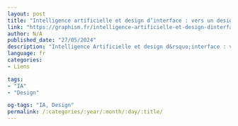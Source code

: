 ```yaml
---
layout: post
title: "Intelligence artificielle et design d’interface : vers un design de la confiance ?"
link: "https://graphism.fr/intelligence-artificielle-et-design-dinterface-vers-un-design-de-la-confiance/"
author: N/A
published_date: "27/05/2024"
description: "Intelligence Artificielle et design d&rsquo;interface : vers un design de la confiance ? &#8211; Graphisme et interactivité"
language: fr
categories:
- Liens

tags:
- "IA"
- "Design"

og-tags: "IA, Design"
permalink: /:categories/:year/:month/:day/:title/
---
```

